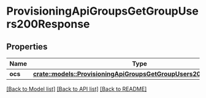 # ProvisioningApiGroupsGetGroupUsers200Response

## Properties

Name | Type | Description | Notes
------------ | ------------- | ------------- | -------------
**ocs** | [**crate::models::ProvisioningApiGroupsGetGroupUsers200ResponseOcs**](provisioning_api_groups_get_group_users_200_response_ocs.md) |  | 

[[Back to Model list]](../README.md#documentation-for-models) [[Back to API list]](../README.md#documentation-for-api-endpoints) [[Back to README]](../README.md)


